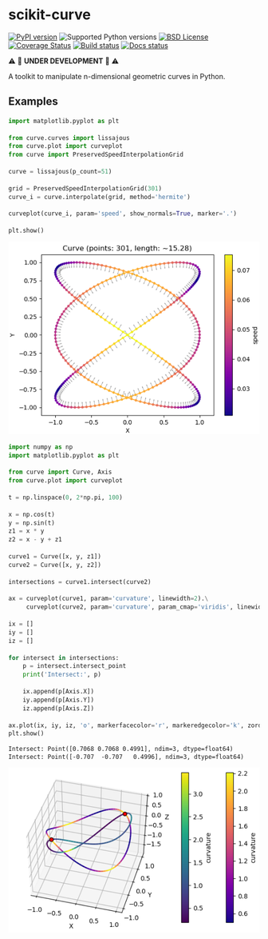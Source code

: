 # scikit-curve

[![PyPI version](https://img.shields.io/pypi/v/scikit-curve.svg)](https://pypi.python.org/pypi/scikit-curve)
![Supported Python versions](https://img.shields.io/pypi/pyversions/scikit-curve.svg)
[![BSD License](https://img.shields.io/pypi/l/scikit-curve.svg)](https://github.com/espdev/scikit-curve/blob/master/LICENSE)
[![Coverage Status](https://coveralls.io/repos/github/espdev/scikit-curve/badge.svg?branch=master)](https://coveralls.io/github/espdev/scikit-curve?branch=master)
[![Build status](https://travis-ci.org/espdev/scikit-curve.svg?branch=master)](https://travis-ci.org/espdev/scikit-curve)
[![Docs status](https://readthedocs.org/projects/scikit-curve/badge/)](https://scikit-curve.readthedocs.io/en/latest/)

:warning: :construction: **UNDER DEVELOPMENT** :construction:  :warning:

A toolkit to manipulate n-dimensional geometric curves in Python.

## Examples

```python
import matplotlib.pyplot as plt

from curve.curves import lissajous
from curve.plot import curveplot
from curve import PreservedSpeedInterpolationGrid

curve = lissajous(p_count=51)

grid = PreservedSpeedInterpolationGrid(301)
curve_i = curve.interpolate(grid, method='hermite')

curveplot(curve_i, param='speed', show_normals=True, marker='.')

plt.show()
```

![lissajous plot](assets/lissajous_plot.png)

```python
import numpy as np
import matplotlib.pyplot as plt

from curve import Curve, Axis
from curve.plot import curveplot

t = np.linspace(0, 2*np.pi, 100)

x = np.cos(t)
y = np.sin(t)
z1 = x * y
z2 = x - y + z1

curve1 = Curve([x, y, z1])
curve2 = Curve([x, y, z2])

intersections = curve1.intersect(curve2)

ax = curveplot(curve1, param='curvature', linewidth=2).\
     curveplot(curve2, param='curvature', param_cmap='viridis', linewidth=2).axes

ix = []
iy = []
iz = []

for intersect in intersections:
    p = intersect.intersect_point
    print('Intersect:', p)

    ix.append(p[Axis.X])
    iy.append(p[Axis.Y])
    iz.append(p[Axis.Z])

ax.plot(ix, iy, iz, 'o', markerfacecolor='r', markeredgecolor='k', zorder=1000)
plt.show()
```

```
Intersect: Point([0.7068 0.7068 0.4991], ndim=3, dtype=float64)
Intersect: Point([-0.707  -0.707   0.4996], ndim=3, dtype=float64)
```

![3d_curves plot](assets/3d_curves_plot.png)
